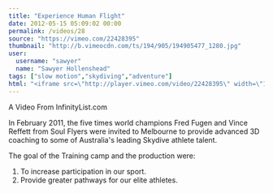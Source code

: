 ```yaml
---
title: "Experience Human Flight"
date: 2012-05-15 05:09:02 00:00
permalink: /videos/28
source: "https://vimeo.com/22428395"
thumbnail: "http://b.vimeocdn.com/ts/194/905/194905477_1280.jpg"
user:
  username: "sawyer"
  name: "Sawyer Hollenshead"
tags: ["slow motion","skydiving","adventure"]
html: "<iframe src=\"http://player.vimeo.com/video/22428395\" width=\"1280\" height=\"720\" frameborder=\"0\" webkitAllowFullScreen mozallowfullscreen allowFullScreen></iframe>"
---
```


A Video From InfinityList.com

In February 2011, the five times world champions Fred Fugen and Vince Reffett from Soul Flyers were invited to Melbourne to provide advanced 3D coaching to some of Australia's leading Skydive athlete talent.

The goal of the Training camp and the production were:
1. To increase participation in our sport.
2. Provide greater pathways for our elite athletes.